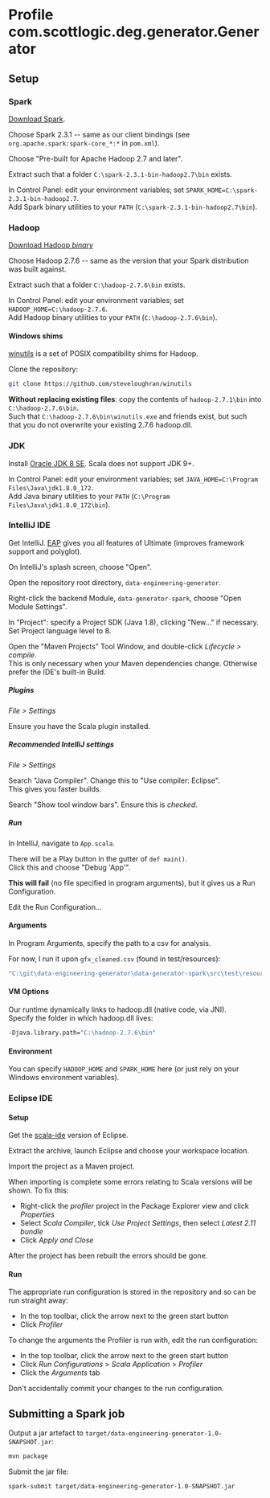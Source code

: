 # Profile com.scottlogic.deg.generator.Generator

## Setup

### Spark

[Download Spark](https://spark.apache.org/downloads.html).

Choose Spark 2.3.1 -- same as our client bindings (see `org.apache.spark:spark-core_*:*` in `pom.xml`).

Choose "Pre-built for Apache Hadoop 2.7 and later".

Extract such that a folder `C:\spark-2.3.1-bin-hadoop2.7\bin` exists.

In Control Panel: edit your environment variables; set `SPARK_HOME=C:\spark-2.3.1-bin-hadoop2.7`.  
Add Spark binary utilities to your `PATH` (`C:\spark-2.3.1-bin-hadoop2.7\bin`).

### Hadoop

[Download Hadoop _binary_](https://hadoop.apache.org/releases.html)

Choose Hadoop 2.7.6 -- same as the version that your Spark distribution was built against.

Extract such that a folder `C:\hadoop-2.7.6\bin` exists.

In Control Panel: edit your environment variables; set `HADOOP_HOME=C:\hadoop-2.7.6`.  
Add Hadoop binary utilities to your `PATH` (`C:\hadoop-2.7.6\bin`).

#### Windows shims

[winutils](https://github.com/steveloughran/winutils) is a set of POSIX compatibility shims for Hadoop.

Clone the repository:

```bash
git clone https://github.com/steveloughran/winutils
```

**Without replacing existing files**: copy the contents of `hadoop-2.7.1\bin` into `C:\hadoop-2.7.6\bin`.  
Such that `C:\hadoop-2.7.6\bin\winutils.exe` and friends exist, but such that you do not overwrite your existing 2.7.6 hadoop.dll.

### JDK

Install [Oracle JDK 8 SE](http://www.oracle.com/technetwork/java/javase/downloads/jdk8-downloads-2133151.html). Scala does not support JDK 9+.

In Control Panel: edit your environment variables; set `JAVA_HOME=C:\Program Files\Java\jdk1.8.0_172`.  
Add Java binary utilities to your `PATH` (`C:\Program Files\Java\jdk1.8.0_172\bin`).

### IntelliJ IDE

Get IntelliJ. [EAP](https://www.jetbrains.com/idea/nextversion/) gives you all features of Ultimate (improves framework support and polyglot).

On IntelliJ's splash screen, choose "Open".

Open the repository root directory, `data-engineering-generator`.

Right-click the backend Module, `data-generator-spark`, choose "Open Module Settings".

In "Project": specify a Project SDK (Java 1.8), clicking "New..." if necessary.  
Set Project language level to 8.

Open the "Maven Projects" Tool Window, and double-click _Lifecycle > compile_.  
This is only necessary when your Maven dependencies change. Otherwise prefer the IDE's built-in Build.

##### Plugins

_File > Settings_

Ensure you have the Scala plugin installed.

##### Recommended IntelliJ settings

_File > Settings_

Search "Java Compiler". Change this to "Use compiler: Eclipse".  
This gives you faster builds.

Search "Show tool window bars". Ensure this is _checked_.

##### Run

In IntelliJ, navigate to `App.scala`.

There will be a Play button in the gutter of `def main()`.  
Click this and choose "Debug 'App'".

**This will fail** (no file specified in program arguments), but it gives us a Run Configuration.

Edit the Run Configuration...

#### Arguments

In Program Arguments, specify the path to a csv for analysis.

For now, I run it upon `gfx_cleaned.csv` (found in test/resources):

```bash
"C:\git\data-engineering-generator\data-generator-spark\src\test\resources\gfx_cleaned.csv"
```

#### VM Options

Our runtime dynamically links to hadoop.dll (native code, via JNI).  
Specify the folder in which hadoop.dll lives:

```bash
-Djava.library.path="C:\hadoop-2.7.6\bin"
```

#### Environment

You can specify `HADOOP_HOME` and `SPARK_HOME` here (or just rely on your Windows environment variables).

### Eclipse IDE

#### Setup

Get the [scala-ide](http://downloads.typesafe.com/scalaide-pack/4.7.0-vfinal-oxygen-212-20170929/scala-SDK-4.7.0-vfinal-2.12-win32.win32.x86_64.zip)
version of Eclipse.

Extract the archive, launch Eclipse and choose your workspace location.

Import the project as a Maven project.

When importing is complete some errors relating to Scala versions will be shown.
To fix this:

- Right-click the *profiler* project in the Package Explorer view and click
    *Properties*
 - Select *Scala Compiler*, tick *Use Project Settings*, then select *Latest
    2.11 bundle*
 - Click *Apply and Close*

After the project has been rebuilt the errors should be gone.

#### Run

The appropriate run configuration is stored in the repository and so can be run
straight away:

- In the top toolbar, click the arrow next to the green start button
- Click *Profiler*

To change the arguments the Profiler is run with, edit the run configuration:

- In the top toolbar, click the arrow next to the green start button
- Click *Run Configurations* > *Scala Application* > *Profiler*
- Click the *Arguments* tab

Don't accidentally commit your changes to the run configuration.

## Submitting a Spark job

Output a jar artefact to `target/data-engineering-generator-1.0-SNAPSHOT.jar`:

```bash
mvn package
```

Submit the jar file:

```bash
spark-submit target/data-engineering-generator-1.0-SNAPSHOT.jar
```

